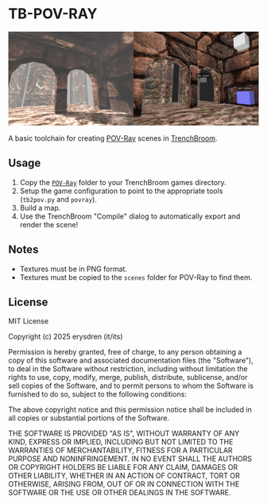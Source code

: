 # TB-POV-RAY

![](./.github/showoff.png)

A basic toolchain for creating [POV-Ray](http://www.povray.org) scenes in
[TrenchBroom](https://trenchbroom.github.io/).

## Usage

1. Copy the [`POV-Ray`](/POV-Ray/) folder to your TrenchBroom games directory.
2. Setup the game configuration to point to the appropriate tools (`tb2pov.py`
and `povray`).
3. Build a map.
4. Use the TrenchBroom "Compile" dialog to automatically export and render the
scene!

## Notes

- Textures must be in PNG format.
- Textures must be copied to the `scenes` folder for POV-Ray to find them.

## License

MIT License

Copyright (c) 2025 erysdren (it/its)

Permission is hereby granted, free of charge, to any person obtaining a copy
of this software and associated documentation files (the "Software"), to deal
in the Software without restriction, including without limitation the rights
to use, copy, modify, merge, publish, distribute, sublicense, and/or sell
copies of the Software, and to permit persons to whom the Software is
furnished to do so, subject to the following conditions:

The above copyright notice and this permission notice shall be included in all
copies or substantial portions of the Software.

THE SOFTWARE IS PROVIDED "AS IS", WITHOUT WARRANTY OF ANY KIND, EXPRESS OR
IMPLIED, INCLUDING BUT NOT LIMITED TO THE WARRANTIES OF MERCHANTABILITY,
FITNESS FOR A PARTICULAR PURPOSE AND NONINFRINGEMENT. IN NO EVENT SHALL THE
AUTHORS OR COPYRIGHT HOLDERS BE LIABLE FOR ANY CLAIM, DAMAGES OR OTHER
LIABILITY, WHETHER IN AN ACTION OF CONTRACT, TORT OR OTHERWISE, ARISING FROM,
OUT OF OR IN CONNECTION WITH THE SOFTWARE OR THE USE OR OTHER DEALINGS IN THE
SOFTWARE.

